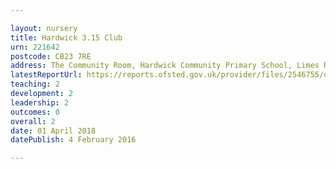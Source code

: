 ```yaml
---

layout: nursery
title: Hardwick 3.15 Club
urn: 221642
postcode: CB23 7RE
address: The Community Room, Hardwick Community Primary School, Limes Road, Hardwick, CAMBRIDGE, CB23 7RE
latestReportUrl: https://reports.ofsted.gov.uk/provider/files/2546755/urn/221642.pdf
teaching: 2
development: 2
leadership: 2
outcomes: 0
overall: 2
date: 01 April 2018 
datePublish: 4 February 2016

---
```

